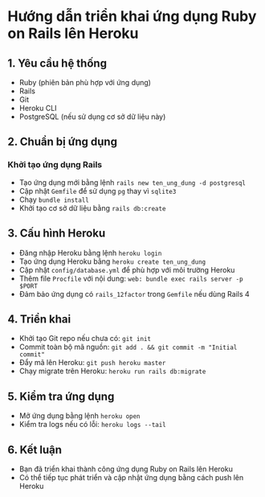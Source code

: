 # Hướng dẫn triển khai ứng dụng Ruby on Rails lên Heroku

## 1. Yêu cầu hệ thống
- Ruby (phiên bản phù hợp với ứng dụng)
- Rails
- Git
- Heroku CLI
- PostgreSQL (nếu sử dụng cơ sở dữ liệu này)

## 2. Chuẩn bị ứng dụng
### Khởi tạo ứng dụng Rails
- Tạo ứng dụng mới bằng lệnh `rails new ten_ung_dung -d postgresql`
- Cập nhật `Gemfile` để sử dụng `pg` thay vì `sqlite3`
- Chạy `bundle install`
- Khởi tạo cơ sở dữ liệu bằng `rails db:create`

## 3. Cấu hình Heroku
- Đăng nhập Heroku bằng lệnh `heroku login`
- Tạo ứng dụng Heroku bằng `heroku create ten_ung_dung`
- Cập nhật `config/database.yml` để phù hợp với môi trường Heroku
- Thêm file `Procfile` với nội dung: `web: bundle exec rails server -p $PORT`
- Đảm bảo ứng dụng có `rails_12factor` trong `Gemfile` nếu dùng Rails 4

## 4. Triển khai
- Khởi tạo Git repo nếu chưa có: `git init`
- Commit toàn bộ mã nguồn: `git add . && git commit -m "Initial commit"`
- Đẩy mã lên Heroku: `git push heroku master`
- Chạy migrate trên Heroku: `heroku run rails db:migrate`

## 5. Kiểm tra ứng dụng
- Mở ứng dụng bằng lệnh `heroku open`
- Kiểm tra logs nếu có lỗi: `heroku logs --tail`

## 6. Kết luận
- Bạn đã triển khai thành công ứng dụng Ruby on Rails lên Heroku
- Có thể tiếp tục phát triển và cập nhật ứng dụng bằng cách push lên Heroku
